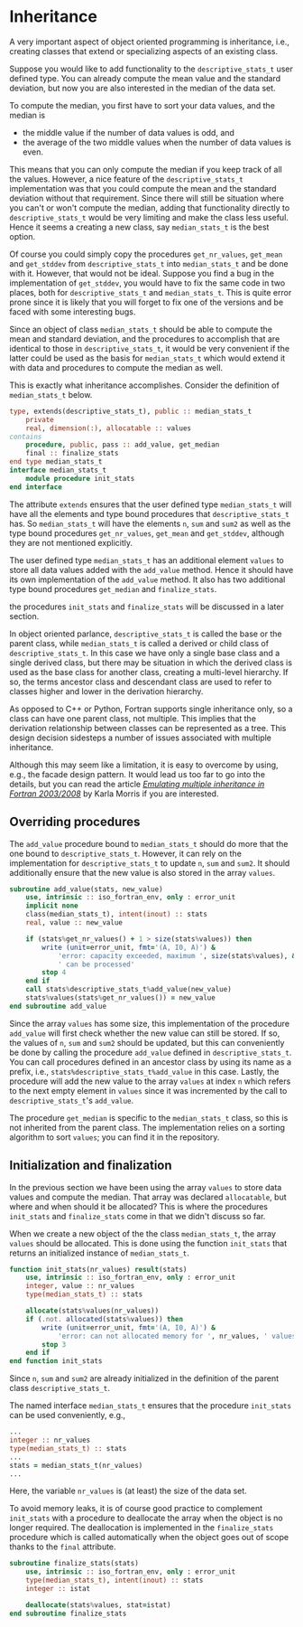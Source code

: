 # Inheritance

A very important aspect of object oriented programming is inheritance, i.e.,
creating classes that extend or specializing aspects of an existing class.

Suppose you would like to add functionality to the `descriptive_stats_t` user
defined type.  You can already compute the mean value and the standard
deviation, but now you are also interested in the median of the data set.

To compute the median, you first have to sort your data values, and the
median is
* the middle value if the number of data values is odd, and
* the average of the two middle values when the number of data values is even.

This means that you can only compute the median if you keep track of all the
values.  However, a nice feature of the `descriptive_stats_t` implementation
was that you could compute the mean and the standard deviation without that
requirement.  Since there will still be situation where you can't or won't
compute the median, adding that functionality directly to `descriptive_stats_t`
would be very limiting and make the class less useful.  Hence it seems a
creating a new class, say `median_stats_t` is the best option.

Of course you could simply copy the procedures `get_nr_values`, `get_mean`
and `get_stddev` from `descriptive_stats_t` into `median_stats_t` and be done
with it.  However, that would not be ideal.  Suppose you find a bug in the
implementation of `get_stddev`, you would have to fix the same code in two
places, both for `descriptive_stats_t` and `median_stats_t`.  This is quite
error prone since it is likely that you will forget to fix one of the versions
and be faced with some interesting bugs.

Since an object of class `median_stats_t` should be able to compute the mean
and standard deviation, and the procedures to accomplish that are identical to
those in `descriptive_stats_t`, it would be very convenient if the latter could
be used as the basis for `median_stats_t` which would extend it with data and
procedures to compute the median as well.

This is exactly what inheritance accomplishes.  Consider the definition of
`median_stats_t` below.

~~~~fortran
type, extends(descriptive_stats_t), public :: median_stats_t
    private
    real, dimension(:), allocatable :: values
contains
    procedure, public, pass :: add_value, get_median
    final :: finalize_stats
end type median_stats_t
interface median_stats_t
    module procedure init_stats
end interface
~~~~

The attribute `extends` ensures that the user defined type `median_stats_t`
will have all the elements and type bound procedures that `descriptive_stats_t`
has.  So `median_stats_t` will have the elements `n`, `sum` and `sum2` as well
as the type bound procedures `get_nr_values`, `get_mean` and `get_stddev`,
although they are not mentioned explicitly.

The user defined type `median_stats_t` has an additional element `values` to
store all data values added with the `add_value` method.  Hence it should have
its own implementation of the `add_value` method.  It also has two additional
type bound procedures `get_median` and `finalize_stats`.

the procedures `init_stats` and `finalize_stats` will be discussed in a later
section.

In object oriented parlance, `descriptive_stats_t` is called the base or the
parent class, while `median_stats_t` is called a derived or child class of
`descriptive_stats_t`.  In this case we have only a single base class and a
single derived class, but there may be situation in which the derived class
is used as the base class for another class, creating a multi-level hierarchy.
If so, the terms ancestor class and descendant class are used to refer to
classes higher and lower in the derivation hierarchy.

As opposed to C++ or Python, Fortran supports single inheritance only, so a
class can have one parent class, not multiple.  This implies that the
derivation relationship between classes can be represented as a tree.  This
design decision sidesteps a number of issues associated with multiple
inheritance.

Although this may seem like a limitation, it is easy to overcome by using,
e.g., the facade design pattern.  It would lead us too far to go into the
details, but you can read the article
*[Emulating multiple inheritance in Fortran 2003/2008](https://doi.org/10.1155/2015/126069)*
by Karla Morris if you are interested.


## Overriding procedures

The `add_value` procedure bound to `median_stats_t` should do more that the one
bound to `descriptive_stats_t`.  However, it can rely on the implementation for
`descriptive_stats_t` to update `n`, `sum` and `sum2`.  It should additionally
ensure that the new value is also stored in the array `values`.

~~~~fortran
subroutine add_value(stats, new_value)
    use, intrinsic :: iso_fortran_env, only : error_unit
    implicit none
    class(median_stats_t), intent(inout) :: stats
    real, value :: new_value

    if (stats%get_nr_values() + 1 > size(stats%values)) then
        write (unit=error_unit, fmt='(A, I0, A)') &
            'error: capacity exceeded, maximum ', size(stats%values), &
            ' can be processed'
        stop 4
    end if
    call stats%descriptive_stats_t%add_value(new_value)
    stats%values(stats%get_nr_values()) = new_value
end subroutine add_value
~~~~

Since the array `values` has some size, this implementation of the procedure
`add_value` will first check whether the new value can still be stored.  If so,
the values of `n`, `sum` and `sum2` should be updated, but this can conveniently
be done by calling the procedure `add_value` defined in `descriptive_stats_t`.
You can call procedures defined in an ancestor class by using its name as a
prefix, i.e., `stats%descriptive_stats_t%add_value` in this case.
Lastly, the procedure will add the new value to the array `values` at index
`n` which refers to the next empty element in `values` since it was incremented
by the call to `descriptive_stats_t`'s `add_value`.


The procedure `get_median` is specific to the `median_stats_t` class, so this
is not inherited from the parent class.  The implementation relies on a sorting
algorithm to sort `values`; you can find it in the repository.


## Initialization and finalization

In the previous section we have been using the array `values` to store data
values and compute the median.  That array was declared `allocatable`, but
where and when should it be allocated?  This is where the procedures
`init_stats` and `finalize_stats` come in that we didn't discuss so far.

When we create a new object of the the class `median_stats_t`, the array
`values` should be allocated.  This is done using the function `init_stats`
that returns an initialized instance of `median_stats_t`.

~~~~fortran
function init_stats(nr_values) result(stats)
    use, intrinsic :: iso_fortran_env, only : error_unit
    integer, value :: nr_values
    type(median_stats_t) :: stats

    allocate(stats%values(nr_values))
    if (.not. allocated(stats%values)) then
        write (unit=error_unit, fmt='(A, I0, A)') &
            'error: can not allocated memory for ', nr_values, ' values'
        stop 3
    end if
end function init_stats
~~~~

Since `n`, `sum` and `sum2` are already initialized in the definition of
the parent class `descriptive_stats_t`.

The named interface `median_stats_t` ensures that the procedure `init_stats`
can be used conveniently, e.g.,

~~~~fortran
...
integer :: nr_values
type(median_stats_t) :: stats
...
stats = median_stats_t(nr_values)
...
~~~~

Here, the variable `nr_values` is (at least) the size of the data set.

To avoid memory leaks, it is of course good practice to complement `init_stats`
with a procedure to deallocate the array when the object is no longer required.
The deallocation is implemented in the `finalize_stats` procedure which is
called automatically when the object goes out of scope thanks to the `final`
attribute.

~~~~fortran
subroutine finalize_stats(stats)
    use, intrinsic :: iso_fortran_env, only : error_unit
    type(median_stats_t), intent(inout) :: stats
    integer :: istat

    deallocate(stats%values, stat=istat)
end subroutine finalize_stats
~~~~
